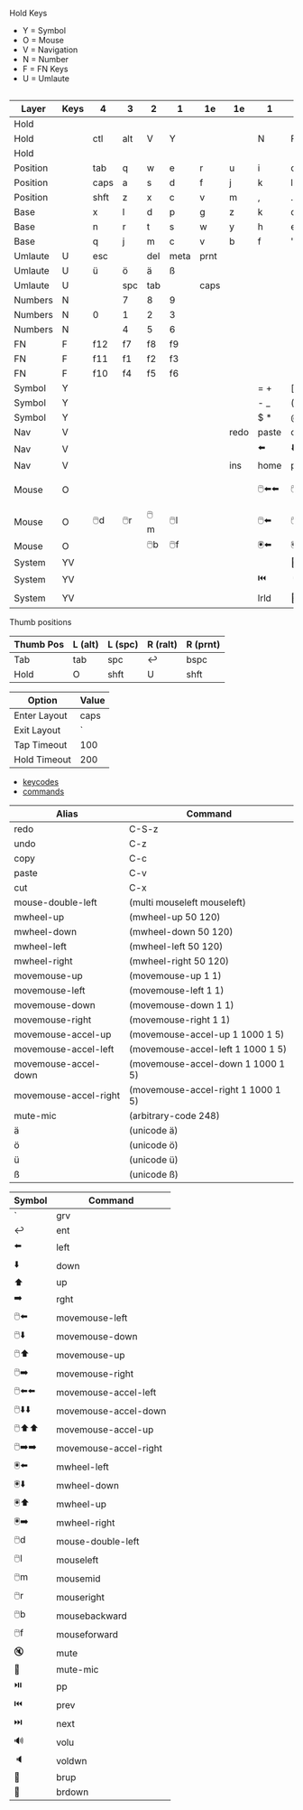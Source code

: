 Hold Keys
- Y = Symbol
- O = Mouse
- V = Navigation
- N = Number
- F = FN Keys
- U = Umlaute                  

```                   
```



| Layer    | Keys | 4    | 3    | 2    | 1    | 1e   | 1e   | 1       | 2       | 3       | 4        |
|----------|------|------|------|------|------|------|------|---------|---------|---------|----------|
| Hold     |      |      |      |      |      |      |      |         |         |         |          |
| Hold     |      | ctl  | alt  | V    | Y    |      |      | N       | F       | alt     | ctl      |
| Hold     |      |      |      |      |      |      |      |         |         |         |          |
| Position |      | tab  | q    | w    | e    | r    | u    | i       | o       | p       | [        |
| Position |      | caps | a    | s    | d    | f    | j    | k       | l       | ;       | '        |
| Position |      | shft | z    | x    | c    | v    | m    | ,       | .       | /       | rshft    |
| Base     |      | x    | l    | d    | p    | g    | z    | k       | o       | u       | ; :      |
| Base     |      | n    | r    | t    | s    | w    | y    | h       | e       | i       | a        |
| Base     |      | q    | j    | m    | c    | v    | b    | f       | ' "     | , !     | . ?      |
| Umlaute  | U    | esc  |      | del  | meta | prnt |      |         |         |         |          |
| Umlaute  | U    | ü    | ö    | ä    | ß    |      |      |         |         |         |          |
| Umlaute  | U    |      | spc  | tab  | ️️   | caps |      |         |         |         |          |
| Numbers  | N    |      | 7    | 8    | 9    |      |      |         |         |         |          |
| Numbers  | N    | 0    | 1    | 2    | 3    |      |      |         |         |         |          |
| Numbers  | N    |      | 4    | 5    | 6    |      |      |         |         |         |          |
| FN       | F    | f12  | f7   | f8   | f9   |      |      |         |         |         |          |
| FN       | F    | f11  | f1   | f2   | f3   |      |      |         |         |         |          |
| FN       | F    | f10  | f4   | f5   | f6   |      |      |         |         |         |          |
| Symbol   | Y    |      |      |      |      |      |      | = +     | [ {     | ] }     | ` ~      |
| Symbol   | Y    |      |      |      |      |      |      | - _     | ( <     | ) >     | \ &#124; |
| Symbol   | Y    |      |      |      |      |      |      | $ *     | @ #     | & %     | / ^      |
| Nav      | V    |      |      |      |      |      | redo | paste   | copy    | cut     | undo     |
| Nav      | V    |      |      |      |      |      |      | ⬅️      | ⬇️      | ⬆️      | ➡️       |
| Nav      | V    |      |      |      |      |      | ins  | home    | pgdn    | pgup    | end      |
| Mouse    | O    |      |      |      |      |      |      | 🖱️⬅️⬅️ | 🖱️⬇️⬇️ | 🖱️⬆️⬆️ | 🖱️➡️➡️  |   
| Mouse    | O    | 🖱️d | 🖱️r | 🖱️m | 🖱️l |      |      | 🖱️⬅️   | 🖱️⬇️   | 🖱️⬆️   | 🖱️➡️    |   
| Mouse    | O    |      |      | 🖱️b | 🖱️f |      |      | 🖲️️⬅️  | 🖲️️⬇️  | 🖲️️⬆️  | 🖲️️➡️   |
| System   | YV   |      |      |      |      |      |      |         | 🔅      | 🔆      |          |
| System   | YV   |      |      |      | ️    |      |      | ⏮️      | 🔈      | 🔊      | ⏭️       |
| System   | YV   |      |      |      |      |      |      | lrld    | 🎤      | 🔇      | ⏯️       |       

Thumb positions

| Thumb Pos | L (alt) | L (spc) | R (ralt) | R (prnt) |
|-----------|---------|---------|----------|----------|
| Tab       | tab     | spc     | ↩️️      | bspc     |
| Hold      | O       | shft    | U        | shft     |

| Option       | Value |
|--------------|-------|
| Enter Layout | caps  |
| Exit Layout  | `     |
| Tap Timeout  | 100   |
| Hold Timeout | 200   |

- [keycodes](https://github.com/jtroo/kanata/blob/main/src/keys/mod.rs)
- [commands](https://github.com/jtroo/kanata/blob/main/docs/config.adoc#configuration)

| Alias                 | Command                            |
|-----------------------|------------------------------------|
| redo                  | C-S-z                              |
| undo                  | C-z                                |
| copy                  | C-c                                |
| paste                 | C-v                                |
| cut                   | C-x                                |
| mouse-double-left     | (multi mouseleft mouseleft)        |
| mwheel-up             | (mwheel-up 50 120)                 |
| mwheel-down           | (mwheel-down 50 120)               |
| mwheel-left           | (mwheel-left 50 120)               |
| mwheel-right          | (mwheel-right 50 120)              |
| movemouse-up          | (movemouse-up 1 1)                 |
| movemouse-left        | (movemouse-left 1 1)               |
| movemouse-down        | (movemouse-down 1 1)               |
| movemouse-right       | (movemouse-right 1 1)              |
| movemouse-accel-up    | (movemouse-accel-up 1 1000 1 5)    |
| movemouse-accel-left  | (movemouse-accel-left 1 1000 1 5)  |
| movemouse-accel-down  | (movemouse-accel-down 1 1000 1 5)  |
| movemouse-accel-right | (movemouse-accel-right 1 1000 1 5) |       
| mute-mic              | (arbitrary-code 248)               |
| ä                     | (unicode ä)                        |
| ö                     | (unicode ö)                        |
| ü                     | (unicode ü)                        |
| ß                     | (unicode ß)                        |


| Symbol  | Command               |
|---------|-----------------------|
| `       | grv                   |
| ↩️️     | ent                   |
| ⬅️      | left                  |
| ⬇️      | down                  |
| ⬆️      | up                    |
| ➡️      | rght                  |
| 🖱️⬅️   | movemouse-left        |
| 🖱️⬇️   | movemouse-down        |
| 🖱️⬆️   | movemouse-up          |
| 🖱️➡️   | movemouse-right       |
| 🖱️⬅️⬅️ | movemouse-accel-left  |
| 🖱️⬇️⬇️ | movemouse-accel-down  |
| 🖱️⬆️⬆️ | movemouse-accel-up    |
| 🖱️➡️➡️ | movemouse-accel-right |
| 🖲️️⬅️  | mwheel-left           |
| 🖲️️⬇️  | mwheel-down           |
| 🖲️️⬆️  | mwheel-up             |
| 🖲️️➡️  | mwheel-right          |
| 🖱️d    | mouse-double-left     |
| 🖱️l    | mouseleft             |
| 🖱️m    | mousemid              |
| 🖱️r    | mouseright            |
| 🖱️b    | mousebackward         |
| 🖱️f    | mouseforward          |
| 🔇      | mute                  |
| 🎤      | mute-mic              |
| ⏯️      | pp                    |
| ⏮️      | prev                  |
| ⏭️      | next                  |
| 🔊      | volu                  |
| 🔈      | voldwn                |
| 🔆      | brup                  |
| 🔅      | brdown                |
